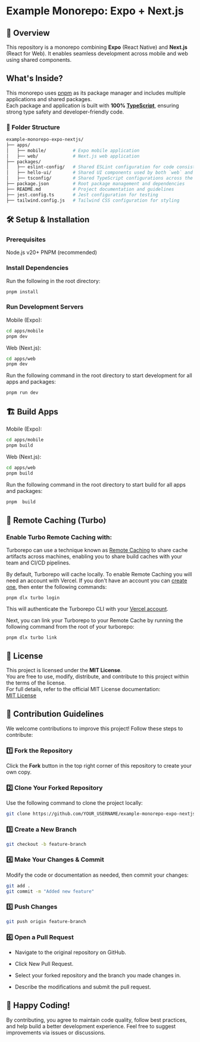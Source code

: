 # Example Monorepo: Expo + Next.js

## 🚀 Overview
This repository is a monorepo combining **Expo** (React Native) and **Next.js** (React for Web). It enables seamless development across mobile and web using shared components.

## What's Inside?  
This monorepo uses [pnpm](https://pnpm.io) as its package manager and includes multiple applications and shared packages.  
Each package and application is built with **100% [TypeScript](https://www.typescriptlang.org/)**, ensuring strong type safety and developer-friendly code.  

### 📂 Folder Structure
```bash
example-monorepo-expo-nextjs/
├── apps/
│   ├── mobile/          # Expo mobile application
│   ├── web/             # Next.js web application
├── packages/
│   ├── eslint-config/   # Shared ESLint configuration for code consistency
│   ├── hello-ui/        # Shared UI components used by both `web` and `mobile` apps
│   ├── tsconfig/        # Shared TypeScript configurations across the monorepo
├── package.json         # Root package management and dependencies
├── README.md            # Project documentation and guidelines
├── jest.config.ts       # Jest configuration for testing
├── tailwind.config.js   # Tailwind CSS configuration for styling
```

## 🛠️ Setup & Installation
### Prerequisites
Node.js v20+
PNPM (recommended)

### Install Dependencies
Run the following in the root directory:
```sh
pnpm install
```

### Run Development Servers
Mobile (Expo):
```sh
cd apps/mobile
pnpm dev
```

Web (Next.js):
```sh
cd apps/web
pnpm dev
```

Run the following command in the root directory to start development for all apps and packages:
```
pnpm run dev
```

## 🏗️ Build Apps
Mobile (Expo):
```sh
cd apps/mobile
pnpm build
```

Web (Next.js):
```sh
cd apps/web
pnpm build
```

Run the following command in the root directory to start build for all apps and packages:
```sh
pnpm  build
```

## 🚀 Remote Caching (Turbo)
### Enable Turbo Remote Caching with:

Turborepo can use a technique known as [Remote Caching](https://turbo.build/repo/docs/core-concepts/remote-caching) to share cache artifacts across machines, enabling you to share build caches with your team and CI/CD pipelines.

By default, Turborepo will cache locally. To enable Remote Caching you will need an account with Vercel. If you don't have an account you can [create one](https://vercel.com/signup), then enter the following commands:

```
pnpm dlx turbo login
```
This will authenticate the Turborepo CLI with your [Vercel account](https://vercel.com/docs/concepts/personal-accounts/overview).

Next, you can link your Turborepo to your Remote Cache by running the following command from the root of your turborepo:

```
pnpm dlx turbo link
```

## 📝 License
This project is licensed under the **MIT License**.  
You are free to use, modify, distribute, and contribute to this project within the terms of the license.  
For full details, refer to the official MIT License documentation:  
[MIT License](https://opensource.org/licenses/MIT)

## 🤝 Contribution Guidelines
We welcome contributions to improve this project! Follow these steps to contribute:

### **1️⃣ Fork the Repository**
Click the **Fork** button in the top right corner of this repository to create your own copy.

### **2️⃣ Clone Your Forked Repository**
Use the following command to clone the project locally:
```sh
git clone https://github.com/YOUR_USERNAME/example-monorepo-expo-nextjs.git
```

### **3️⃣ Create a New Branch**
```sh
git checkout -b feature-branch
```

### **4️⃣ Make Your Changes & Commit**
Modify the code or documentation as needed, then commit your changes:
```sh
git add .
git commit -m "Added new feature"
```

### **5️⃣ Push Changes**
```sh
git push origin feature-branch
```

### **6️⃣ Open a Pull Request**
* Navigate to the original repository on GitHub.

* Click New Pull Request.

* Select your forked repository and the branch you made changes in.

* Describe the modifications and submit the pull request.

## 🚀 Happy Coding! 
By contributing, you agree to maintain code quality, follow best practices, and help build a better development experience. Feel free to suggest improvements via issues or discussions.
